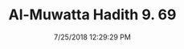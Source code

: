 ---
title        : "Al-Muwatta Hadith 9. 69"
date         : 7/25/2018 12:29:29 PM
draft        : false
type         : "hadith"
layout       : "hadith"
BookCode     : "AMH"
VolumeNumber : "9"
HadithNumber : "69"
categories  :  ["Prayer, Shortening - Prayer on the Prophet, may Allah Bless Him and Grant Him Peace"]
---